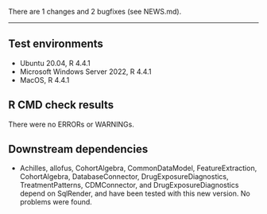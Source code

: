There are 1 changes and 2 bugfixes (see NEWS.md).

---

## Test environments
* Ubuntu 20.04, R 4.4.1
* Microsoft Windows Server 2022, R 4.4.1
* MacOS, R 4.4.1

## R CMD check results

There were no ERRORs or WARNINGs. 

## Downstream dependencies

- Achilles, allofus, CohortAlgebra, CommonDataModel, FeatureExtraction, CohortAlgebra, DatabaseConnector, DrugExposureDiagnostics, TreatmentPatterns, CDMConnector, and DrugExposureDiagnostics depend on SqlRender, and have been tested with this new version. No problems were found.